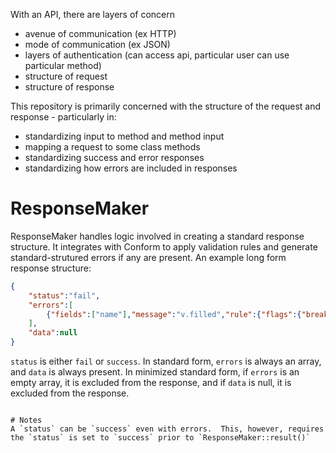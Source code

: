 With an API, there are layers of concern
-	avenue of communication (ex HTTP)
-	mode of communication (ex JSON)
-	layers of authentication (can access api, particular user can use particular method)
-	structure of request
-	structure of response

This repository is primarily concerned with the structure of the request and response - particularly in:
-	standardizing input to method and method input
-	mapping a request to some class methods
-	standardizing success and error responses
-	standardizing how errors are included in responses

# ResponseMaker
ResponseMaker handles logic involved in creating a standard response structure.  It integrates with Conform to apply validation rules and generate standard-strutured errors if any are present.  An example long form response structure:
```json
{
	"status":"fail",
	"errors":[
		{"fields":["name"],"message":"v.filled","rule":{"flags":{"break":true},"params":[],"fn_path":"v.filled"},"type":"v.filled","params":[]}
	],
	"data":null
}
```
`status` is either `fail` or `success`.  In standard form, `errors` is always an array, and `data` is always present.  In minimized standard form, if `errors` is an empty array, it is excluded from the response, and if `data` is null, it is excluded from the response.

```

# Notes
A `status` can be `success` even with errors.  This, however, requires the `status` is set to `success` prior to `ResponseMaker::result()`
